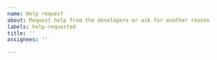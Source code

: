 ```yaml
---
name: Help request
about: Request help from the developers or ask for another reason
labels: help-requested
title: ''
assignees: ''

---
```


[comment]: # (Please be as specific as possible)

[comment]: # (Please note that there are other channels for custom questions that might be better suited. See https://partkeepr.org/support/. There is a high chance your issue will simply be rejected and closed here. Consider looking on the community channels.)
